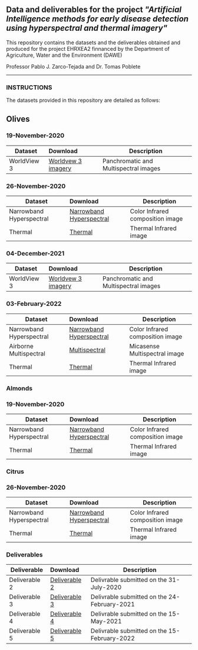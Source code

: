 ## Data and deliverables for the project <i> "Artificial Intelligence methods for early disease detection using hyperspectral and thermal imagery" </i>
This repository contains the datasets and the deliverables obtained and produced for the project EHRXEA2 finnanced by the Department of Agriculture, Water and the Environment (DAWE)

Professor Pablo J. Zarco-Tejada and Dr. Tomas Poblete

___
### INSTRUCTIONS
The datasets provided in this repository are detailed as follows:

## Olives
### 19-November-2020
| Dataset | Download  | Description |
| ------------- |:-----------------| -----|
|WorldView 3| <a href="https://zenodo.org/record/6413333/files/Olives_19-11-2020_WorldView_3.zip?download=1">Worldvew 3 imagery</a>  | Panchromatic and Multispectral images|
### 26-November-2020
| Dataset | Download  | Description |
| ------------- |:-----------------| -----|
|Narrowband Hyperspectral| <a href="https://zenodo.org/record/6413333/files/Olives_26_11_2020_Narrowband.zip?download=1">Narrowband Hyperspectral</a>  | Color Infrared composition image|
|Thermal| <a href="https://zenodo.org/record/6413333/files/Olives_26_11_2020_Thermal.zip?download=1">Thermal</a>  |Thermal Infrared image|
### 04-December-2021
| Dataset | Download  | Description |
| ------------- |:-----------------| -----|
|WorldView 3| <a href="https://zenodo.org/record/6413333/files/Olives_04-12-2021_WorldView_3.zip?download=1">Worldvew 3 imagery</a>  | Panchromatic and Multispectral images|
### 03-February-2022
| Dataset | Download  | Description |
| ------------- |:-----------------| -----|
|Narrowband Hyperspectral| <a href="https://zenodo.org/record/6413333/files/Olives_03_03_2022_Narrowband.zip?download=1">Narrowband Hyperspectral</a>  | Color Infrared composition image|
|Airborne Multispectral| <a href="https://zenodo.org/record/6413333/files/Olives_03_03_2022_Micasense.zip?download=1">Multispectral</a>  | Micasense Multispectral image|
|Thermal| <a href="https://zenodo.org/record/6413333/files/Olives_03_03_2022_Thermal.zip?download=1">Thermal</a>  |Thermal Infrared image|


### Almonds
### 19-November-2020
| Dataset | Download  | Description |
| ------------- |:-----------------| -----|
|Narrowband Hyperspectral| <a href="https://zenodo.org/record/6413333/files/Almonds_17_02_2020_Narrowband.zip?download=1">Narrowband Hyperspectral</a>  | Color Infrared composition image|
|Thermal| <a href="https://zenodo.org/record/6413333/files/Almonds_17_02_2020_Thermal.zip?download=1">Thermal</a>  |Thermal Infrared image|

### Citrus
### 26-November-2020
| Dataset | Download  | Description |
| ------------- |:-----------------| -----|
|Narrowband Hyperspectral| <a href="https://zenodo.org/record/6413333/files/Citrus_26_11_2020_Narrowband.zip?download=1">Narrowband Hyperspectral</a>  | Color Infrared composition image|
|Thermal| <a href="https://zenodo.org/record/6413333/files/Citrus_26_11_2020_Thermal.zip?download=1">Thermal</a>  |Thermal Infrared image|


### Deliverables
| Deliverable | Download  | Description |
| ------------- |:-----------------| -----|
|Deliverable 2| <a href="https://zenodo.org/record/6413333/files/DAWE_EHRXEA2_Deliverable_2.pdf?download=1">Deliverable 2</a>  | Delivrable submitted on the 31-July-2020 |
|Deliverable 3| <a href="https://zenodo.org/record/6413333/files/DAWE_EHRXEA2_Deliverable_3.pdf?download=1">Deliverable 3</a>  | Delivrable submitted on the 24-February-2021|
|Deliverable 4| <a href="https://zenodo.org/record/6413333/files/DAWE_EHRXEA2_Deliverable_4.pdf?download=1">Deliverable 4</a>  | Delivrable submitted on the 15-May-2021|
|Deliverable 5| <a href="https://zenodo.org/record/6413333/files/DAWE_EHRXEA2_Deliverable_5.pdf?download=1">Deliverable 5</a>  | Delivrable submitted on the 15-February-2022|

